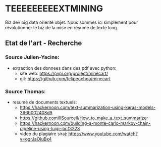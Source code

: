 # TEEEEEEEEEXTMINING

Biz dev big data orienté objet. 
Nous sommes ici simplement pour révolutionner le biz de la mise en résumé de texte long. 


## Etat de l'art - Recherche 

### Source Julien-Yacine:

* extraction des donnees dans des pdf avec python: 
  * site web: https://pypi.org/project/minecart/
  * git: https://github.com/felipeochoa/minecart

### Source Thomas:

* resumé de documents textuels:
  * https://hackernoon.com/text-summarization-using-keras-models-366b002408d9 
  * https://github.com/llSourcell/How_to_make_a_text_summarizer 
  * https://hackernoon.com/building-a-monte-carlo-markov-chain-pipeline-using-luigi-jocf3223 
  * video du plagiaire siraj: https://www.youtube.com/watch?v=ogrJaOIuBx4
  
  
